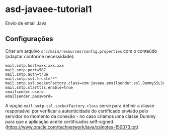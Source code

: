 # asd-javaee-tutorial1
Envio de email Java

## Configurações

Criar um arquivo `src/main/resources/config.properties` com o conteúdo (adaptar conforme necessidade):

```
mail.smtp.host=xxx.xxx.xxx
mail.smtp.port=587
mail.smtp.auth=true
mail.smtp.ssl.trust="*"
mail.smtp.ssl.socketFactory.class=com.javaee.emailsender.ssl.DummySSLSocketFactory
mail.smtp.starttls.enable=true
emailsender.user=
emailsender.password=
```

A opção `mail.smtp.ssl.socketFactory.class` serve para definir a classe responsável por verificar 
a autenticidade do certificado enviado pelo servidor no momento da conexão - no caso criamos uma
classe Dummy para que a aplicação aceite certificados self-signed. (https://www.oracle.com/technetwork/java/sslnotes-150073.txt)

